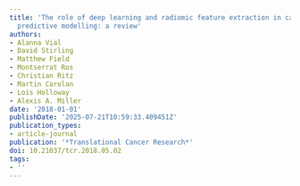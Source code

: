 ```yaml
---
title: 'The role of deep learning and radiomic feature extraction in cancer-specific
  predictive modelling: a review'
authors:
- Alanna Vial
- David Stirling
- Matthew Field
- Montserrat Ros
- Christian Ritz
- Martin Carolan
- Lois Holloway
- Alexis A. Miller
date: '2018-01-01'
publishDate: '2025-07-21T10:59:33.409451Z'
publication_types:
- article-journal
publication: '*Translational Cancer Research*'
doi: 10.21037/tcr.2018.05.02
tags:
- ''
---
```

